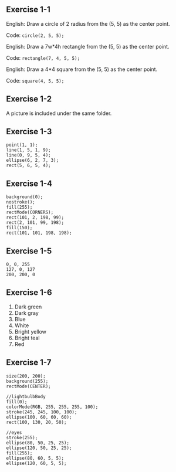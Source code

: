 ## Exercise 1-1
English: 
	Draw a circle of 2 radius from the (5, 5) as the center point. 

Code:
	`circle(2, 5, 5);`

English: 
	Draw a 7w*4h rectangle from the (5, 5) as the center point. 

Code:
	`rectangle(7, 4, 5, 5);`

English: 
	Draw a 4*4 square from the (5, 5) as the center point. 

Code:
	`square(4, 5, 5);`

## Exercise 1-2
A picture is included under the same folder. 

## Exercise 1-3
```
point(1, 1);
line(1, 5, 1, 9);
line(0, 9, 5, 4);
ellipse(6, 2, 7, 3);
rect(5, 6, 5, 4);
```

## Exercise 1-4
```
background(0);
nostroke();
fill(255);
rectMode(CORNERS);
rect(101, 2, 198, 99);
rect(2, 101, 99, 198);
fill(150);
rect(101, 101, 198, 198);
```

## Exercise 1-5
```
0, 0, 255
127, 0, 127
200, 200, 0
```

## Exercise 1-6
1. Dark green
2. Dark gray
3. Blue
4. White
5. Bright yellow
6. Bright teal
7. Red

## Exercise 1-7
```
size(200, 200);
background(255);
rectMode(CENTER);

//lightbulbBody
fill(0);
colorMode(RGB, 255, 255, 255, 100);
stroke(245, 245, 100, 100);
ellipse(100, 60, 60, 60);
rect(100, 130, 20, 50);

//eyes
stroke(255);
ellipse(80, 50, 25, 25);
ellipse(120, 50, 25, 25);
fill(255);
ellipse(80, 60, 5, 5);
ellipse(120, 60, 5, 5);
```
